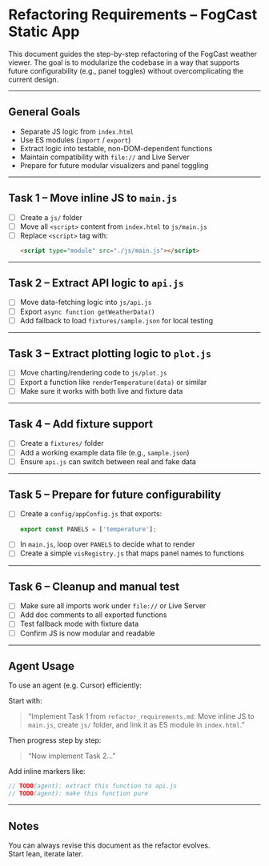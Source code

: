 # Refactoring Requirements – FogCast Static App

This document guides the step-by-step refactoring of the FogCast weather viewer. The goal is to modularize the codebase in a way that supports future configurability (e.g., panel toggles) without overcomplicating the current design.

---

## General Goals

- Separate JS logic from `index.html`
- Use ES modules (`import` / `export`)
- Extract logic into testable, non-DOM-dependent functions
- Maintain compatibility with `file://` and Live Server
- Prepare for future modular visualizers and panel toggling

---

## Task 1 – Move inline JS to `main.js`

- [ ] Create a `js/` folder
- [ ] Move all `<script>` content from `index.html` to `js/main.js`
- [ ] Replace `<script>` tag with:
  ```html
  <script type="module" src="./js/main.js"></script>
  ```

---

## Task 2 – Extract API logic to `api.js`

- [ ] Move data-fetching logic into `js/api.js`
- [ ] Export `async function getWeatherData()`
- [ ] Add fallback to load `fixtures/sample.json` for local testing

---

## Task 3 – Extract plotting logic to `plot.js`

- [ ] Move charting/rendering code to `js/plot.js`
- [ ] Export a function like `renderTemperature(data)` or similar
- [ ] Make sure it works with both live and fixture data

---

## Task 4 – Add fixture support

- [ ] Create a `fixtures/` folder
- [ ] Add a working example data file (e.g., `sample.json`)
- [ ] Ensure `api.js` can switch between real and fake data

---

## Task 5 – Prepare for future configurability

- [ ] Create a `config/appConfig.js` that exports:
  ```js
  export const PANELS = ['temperature'];
  ```
- [ ] In `main.js`, loop over `PANELS` to decide what to render
- [ ] Create a simple `visRegistry.js` that maps panel names to functions

---

## Task 6 – Cleanup and manual test

- [ ] Make sure all imports work under `file://` or Live Server
- [ ] Add doc comments to all exported functions
- [ ] Test fallback mode with fixture data
- [ ] Confirm JS is now modular and readable

---

## Agent Usage

To use an agent (e.g. Cursor) efficiently:

Start with:

> “Implement Task 1 from `refactor_requirements.md`: Move inline JS to `main.js`, create `js/` folder, and link it as ES module in `index.html`.”

Then progress step by step:

> “Now implement Task 2…”

Add inline markers like:

```js
// TODO(agent): extract this function to api.js
// TODO(agent): make this function pure
```

---

## Notes

You can always revise this document as the refactor evolves.  
Start lean, iterate later.
